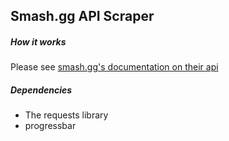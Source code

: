 ## Smash.gg API Scraper

##### How it works
Please see [smash.gg's documentation on their api](https://help.smash.gg/hc/en-us/articles/217471947-API-Access)

##### Dependencies
  * The requests library
  * progressbar
